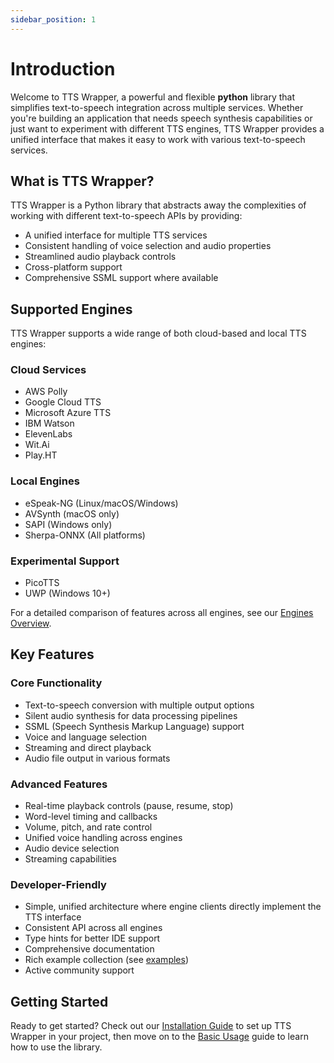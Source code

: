 ```yaml
---
sidebar_position: 1
---
```


# Introduction

Welcome to TTS Wrapper, a powerful and flexible **python** library that simplifies text-to-speech integration across multiple services. Whether you're building an application that needs speech synthesis capabilities or just want to experiment with different TTS engines, TTS Wrapper provides a unified interface that makes it easy to work with various text-to-speech services.

## What is TTS Wrapper?

TTS Wrapper is a Python library that abstracts away the complexities of working with different text-to-speech APIs by providing:

- A unified interface for multiple TTS services
- Consistent handling of voice selection and audio properties
- Streamlined audio playback controls
- Cross-platform support
- Comprehensive SSML support where available

## Supported Engines

TTS Wrapper supports a wide range of both cloud-based and local TTS engines:

### Cloud Services
- AWS Polly
- Google Cloud TTS
- Microsoft Azure TTS
- IBM Watson
- ElevenLabs
- Wit.Ai
- Play.HT

### Local Engines
- eSpeak-NG (Linux/macOS/Windows)
- AVSynth (macOS only)
- SAPI (Windows only)
- Sherpa-ONNX (All platforms)

### Experimental Support
- PicoTTS
- UWP (Windows 10+)

For a detailed comparison of features across all engines, see our [Engines Overview](engines/overview).

## Key Features

### Core Functionality
- Text-to-speech conversion with multiple output options
- Silent audio synthesis for data processing pipelines
- SSML (Speech Synthesis Markup Language) support
- Voice and language selection
- Streaming and direct playback
- Audio file output in various formats

### Advanced Features
- Real-time playback controls (pause, resume, stop)
- Word-level timing and callbacks
- Volume, pitch, and rate control
- Unified voice handling across engines
- Audio device selection
- Streaming capabilities

### Developer-Friendly
- Simple, unified architecture where engine clients directly implement the TTS interface
- Consistent API across all engines
- Type hints for better IDE support
- Comprehensive documentation
- Rich example collection (see [examples](https://github.com/willwade/py3-tts-wrapper/tree/main/examples))
- Active community support

## Getting Started

Ready to get started? Check out our [Installation Guide](installation) to set up TTS Wrapper in your project, then move on to the [Basic Usage](guides/basic-usage) guide to learn how to use the library.